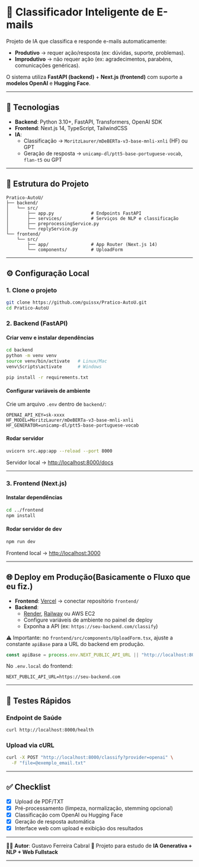 # 📧 Classificador Inteligente de E-mails

Projeto de IA que classifica e responde e-mails automaticamente:

- **Produtivo** → requer ação/resposta (ex: dúvidas, suporte, problemas).  
- **Improdutivo** → não requer ação (ex: agradecimentos, parabéns, comunicações genéricas).  

O sistema utiliza **FastAPI (backend)** + **Next.js (frontend)** com suporte a **modelos OpenAI** e **Hugging Face**.

---

## 🚀 Tecnologias
- **Backend**: Python 3.10+, FastAPI, Transformers, OpenAI SDK  
- **Frontend**: Next.js 14, TypeScript, TailwindCSS  
- **IA**:
  - Classificação → `MoritzLaurer/mDeBERTa-v3-base-mnli-xnli` (HF) ou GPT  
  - Geração de resposta → `unicamp-dl/ptt5-base-portuguese-vocab`, `flan-t5` ou GPT  

---

## 📂 Estrutura do Projeto

```
Pratico-AutoU/
├── backend/
│   └── src/
│       ├── app.py              # Endpoints FastAPI
│       ├── services/           # Serviços de NLP e classificação
│       ├── preprocessingService.py
│       └── replyService.py
└── frontend/
    └── src/
        ├── app/                # App Router (Next.js 14)
        └── components/         # UploadForm
```

---

## ⚙️ Configuração Local

### 1. Clone o projeto
```bash
git clone https://github.com/guissx/Pratico-AutoU.git
cd Pratico-AutoU
```

### 2. Backend (FastAPI)

#### Criar venv e instalar dependências

```bash
cd backend
python -m venv venv
source venv/bin/activate   # Linux/Mac
venv\Scripts\activate      # Windows

pip install -r requirements.txt
```

#### Configurar variáveis de ambiente

Crie um arquivo `.env` dentro de `backend/`:

```
OPENAI_API_KEY=sk-xxxx
HF_MODEL=MoritzLaurer/mDeBERTa-v3-base-mnli-xnli
HF_GENERATOR=unicamp-dl/ptt5-base-portuguese-vocab
```

#### Rodar servidor

```bash
uvicorn src.app:app --reload --port 8000
```

Servidor local → [http://localhost:8000/docs](http://localhost:8000/docs)

---

### 3. Frontend (Next.js)

#### Instalar dependências

```bash
cd ../frontend
npm install
```

#### Rodar servidor de dev

```bash
npm run dev
```

Frontend local → [http://localhost:3000](http://localhost:3000)

---

## 🌐 Deploy em Produção(Basicamente o Fluxo que eu fiz.)

* **Frontend**: [Vercel](https://pr-tico-auto-u-front-h66duebh8-guissxs-projects.vercel.app/) → conectar repositório `frontend/`
* **Backend**:
  * [Render](https://render.com/), [Railway](https://railway.app/) ou AWS EC2
  * Configure variáveis de ambiente no painel de deploy
  * Exponha a API (ex: `https://seu-backend.com/classify`)

⚠️ Importante: no `frontend/src/components/UploadForm.tsx`, ajuste a constante `apiBase` para a URL do backend em produção.

```ts
const apiBase = process.env.NEXT_PUBLIC_API_URL || "http://localhost:8000";
```

No `.env.local` do frontend:

```
NEXT_PUBLIC_API_URL=https://seu-backend.com
```

---

## 🧪 Testes Rápidos

### Endpoint de Saúde

```bash
curl http://localhost:8000/health
```

### Upload via cURL

```bash
curl -X POST "http://localhost:8000/classify?provider=openai" \
  -F "file=@exemplo_email.txt"
```

---

## ✅ Checklist

* [x] Upload de PDF/TXT
* [x] Pré-processamento (limpeza, normalização, stemming opcional)
* [x] Classificação com OpenAI ou Hugging Face
* [x] Geração de resposta automática
* [x] Interface web com upload e exibição dos resultados

---

👨‍💻 **Autor**: Gustavo Ferreira Cabral
📌 Projeto para estudo de **IA Generativa + NLP + Web Fullstack**

---


